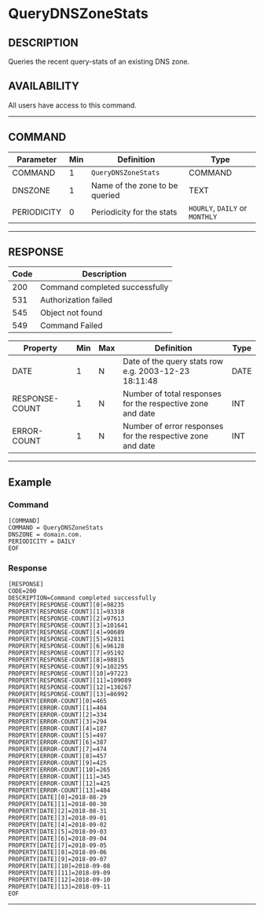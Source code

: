 # QueryDNSZoneStats

## DESCRIPTION
Queries the recent query-stats of an existing DNS zone.

## AVAILABILITY
All users have access to this command.

----
## COMMAND

Parameter | Min | Definition | Type
---- | ---- | ---- | ----
COMMAND | 1 | `QueryDNSZoneStats` | COMMAND
DNSZONE | 1 | Name of the zone to be queried | TEXT
PERIODICITY | 0 | Periodicity for the stats | `HOURLY`, `DAILY` or `MONTHLY`

----
## RESPONSE

Code | Description
---- | ----
200 | Command completed successfully
531 | Authorization failed
545 | Object not found
549 | Command Failed

Property | Min | Max | Definition | Type
---- | ---- | ---- | ---- | ----
DATE | 1 | N | Date of the query stats row e.g. 2003-12-23 18:11:48 | DATE
RESPONSE-COUNT | 1 | N | Number of total responses for the respective zone and date | INT
ERROR-COUNT | 1 | N | Number of error responses for the respective zone and date | INT

----
## Example

### Command

```
[COMMAND]
COMMAND = QueryDNSZoneStats
DNSZONE = domain.com.
PERIODICITY = DAILY
EOF
```
### Response

```
[RESPONSE]
CODE=200
DESCRIPTION=Command completed successfully
PROPERTY[RESPONSE-COUNT][0]=98235
PROPERTY[RESPONSE-COUNT][1]=93318
PROPERTY[RESPONSE-COUNT][2]=97613
PROPERTY[RESPONSE-COUNT][3]=101641
PROPERTY[RESPONSE-COUNT][4]=90689
PROPERTY[RESPONSE-COUNT][5]=92831
PROPERTY[RESPONSE-COUNT][6]=96128
PROPERTY[RESPONSE-COUNT][7]=95192
PROPERTY[RESPONSE-COUNT][8]=98815
PROPERTY[RESPONSE-COUNT][9]=102295
PROPERTY[RESPONSE-COUNT][10]=97223
PROPERTY[RESPONSE-COUNT][11]=109089
PROPERTY[RESPONSE-COUNT][12]=130267
PROPERTY[RESPONSE-COUNT][13]=86992
PROPERTY[ERROR-COUNT][0]=465
PROPERTY[ERROR-COUNT][1]=404
PROPERTY[ERROR-COUNT][2]=334
PROPERTY[ERROR-COUNT][3]=294
PROPERTY[ERROR-COUNT][4]=187
PROPERTY[ERROR-COUNT][5]=497
PROPERTY[ERROR-COUNT][6]=387
PROPERTY[ERROR-COUNT][7]=474
PROPERTY[ERROR-COUNT][8]=457
PROPERTY[ERROR-COUNT][9]=425
PROPERTY[ERROR-COUNT][10]=265
PROPERTY[ERROR-COUNT][11]=345
PROPERTY[ERROR-COUNT][12]=425
PROPERTY[ERROR-COUNT][13]=484
PROPERTY[DATE][0]=2018-08-29
PROPERTY[DATE][1]=2018-08-30
PROPERTY[DATE][2]=2018-08-31
PROPERTY[DATE][3]=2018-09-01
PROPERTY[DATE][4]=2018-09-02
PROPERTY[DATE][5]=2018-09-03
PROPERTY[DATE][6]=2018-09-04
PROPERTY[DATE][7]=2018-09-05
PROPERTY[DATE][8]=2018-09-06
PROPERTY[DATE][9]=2018-09-07
PROPERTY[DATE][10]=2018-09-08
PROPERTY[DATE][11]=2018-09-09
PROPERTY[DATE][12]=2018-09-10
PROPERTY[DATE][13]=2018-09-11
EOF
```

----

